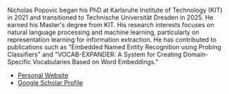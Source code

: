 Nicholas Popovic began his PhD at Karlsruhe Institute of Technology (KIT) in 2021 and transitioned to Technische Universität Dresden in 2025. He earned his Master's degree from KIT. His research interests focuses on natural language processing and machine learning, particularly on representation learning for information extraction. He has contributed to publications such as "Embedded Named Entity Recognition using Probing Classifiers" and "VOCAB-EXPANDER: A System for Creating Domain-Specific Vocabularies Based on Word Embeddings."
- [Personal Website](https://nicpopovic.com/)
- [Google Scholar Profile](https://scholar.google.de/citations?hl=de&user=b0Q3-DoAAAAJ)
